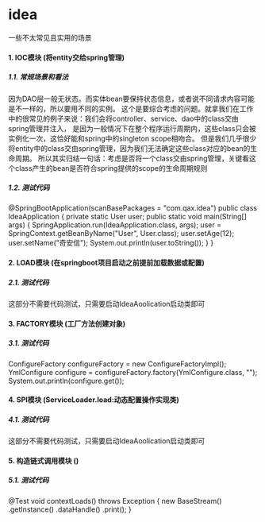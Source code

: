 # idea
一些不太常见且实用的场景

#### 1. IOC模块 (将entity交给spring管理)
##### 1.1. 常规场景和看法
因为DAO层一般无状态。而实体bean要保持状态信息，或者说不同请求内容可能是不一样的，所以要用不同的实例。
这个是要综合考虑的问题。就拿我们在工作中的很常见的例子来说：我们会将controller、service、dao中的class交由spring管理并注入，
是因为一般情况下在整个程序运行周期内，这些class只会被实例化一次，这恰好能和spring中的singleton scope相吻合。
但是我们几乎很少将entity中的class交由spring管理，因为我们无法确定这些class对应的bean的生命周期。
所以其实归结一句话：考虑是否将一个class交由spring管理，关键看这个class产生的bean是否符合spring提供的scope的生命周期规则

##### 1.2. 测试代码
@SpringBootApplication(scanBasePackages = "com.qax.idea")
public class IdeaApplication {
    private static User user;
    public static void main(String[] args) {
        SpringApplication.run(IdeaApplication.class, args);
        user = SpringContext.getBeanByName("User", User.class);
        user.setAge(12);
        user.setName("奇安信");
        System.out.println(user.toString());
    }
}


#### 2. LOAD模块 (在springboot项目启动之前提前加载数据或配置)
##### 2.1. 测试代码
这部分不需要代码测试，只需要启动IdeaAoolication启动类即可


#### 3. FACTORY模块 (工厂方法创建对象)
##### 3.1. 测试代码
ConfigureFactory configureFactory = new ConfigureFactoryImpl();
YmlConfigure configure = configureFactory.factory(YmlConfigure.class, "");
System.out.println(configure.get());


#### 4. SPI模块 (ServiceLoader.load:动态配置操作实现类)
##### 4.1. 测试代码
这部分不需要代码测试，只需要启动IdeaAoolication启动类即可


#### 5. 构造链式调用模块 ()
##### 5.1. 测试代码
@Test
void contextLoads() throws Exception {
    new BaseStream()
      .getInstance()
      .dataHandle()
      .print();
}